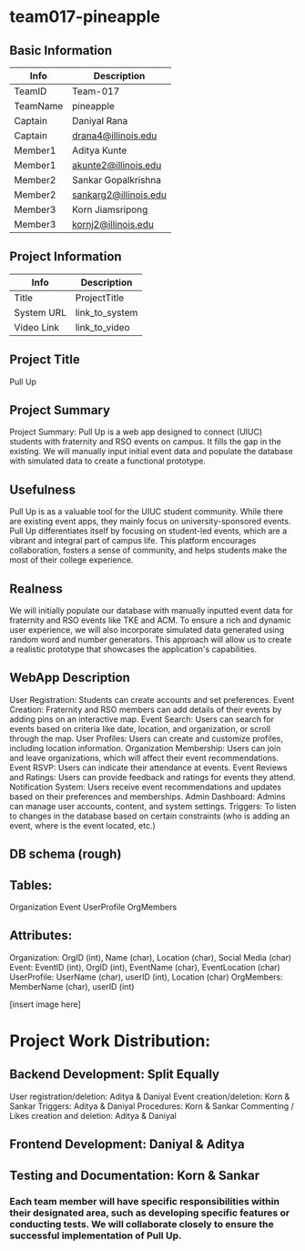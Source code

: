 # team017-pineapple

## Basic Information

|   Info      |        Description     |
| ----------- | ---------------------- |
| TeamID      |        Team-017        |
| TeamName    |         pineapple      |
| Captain     |       Daniyal Rana     |
| Captain     |  drana4@illinois.edu   |
| Member1     |        Aditya Kunte    |
| Member1     |   akunte2@illinois.edu |
| Member2     |   Sankar Gopalkrishna  |
| Member2     |  sankarg2@illinois.edu |
| Member3     |    Korn Jiamsripong    |
| Member3     |    kornj2@illinois.edu |

## Project Information

|   Info      |        Description     |
| ----------- | ---------------------- |
|  Title      |       ProjectTitle     |
| System URL  |      link_to_system    |
| Video Link  |      link_to_video     |


## Project Title
Pull Up

## Project Summary

Project Summary: Pull Up is a web app designed to connect (UIUC) students with fraternity and RSO  events on campus. It fills the gap in the existing. We will manually input initial event data and populate the database with simulated data to create a functional prototype.


## Usefulness

Pull Up is as a valuable tool for the UIUC student community. While there are existing event apps, they mainly focus on university-sponsored events. Pull Up differentiates itself by focusing on student-led events, which are a vibrant and integral part of campus life. This platform encourages collaboration, fosters a sense of community, and helps students make the most of their college experience.

## Realness 

We will initially populate our database with manually inputted event data for fraternity and RSO events like TKE and ACM. To ensure a rich and dynamic user experience, we will also incorporate simulated data generated using random word and number generators. This approach will allow us to create a realistic prototype that showcases the application's capabilities.

## WebApp Description


User Registration: Students can create accounts and set preferences.
Event Creation: Fraternity and RSO members can add details of their events by adding pins on an interactive map.
Event Search: Users can search for events based on criteria like date, location, and organization, or scroll through the map.
User Profiles: Users can create and customize profiles, including location information.
Organization Membership: Users can join and leave organizations, which will affect their event recommendations.
Event RSVP: Users can indicate their attendance at events.
Event Reviews and Ratings: Users can provide feedback and ratings for events they attend.
Notification System: Users receive event recommendations and updates based on their preferences and memberships.
Admin Dashboard: Admins can manage user accounts, content, and system settings.
Triggers: To listen to changes in the database based on certain constraints (who is adding an event, where is the event located, etc.)


## DB schema (rough)

## Tables: 
  Organization
  Event 
  UserProfile
  OrgMembers
  
## Attributes:
 Organization: OrgID (int), Name (char), Location (char), Social Media (char)
 Event: EventID (int), OrgID (int), EventName (char), EventLocation (char)  
 UserProfile: UserName (char), userID (int), Location (char)
 OrgMembers: MemberName (char), userID (int)

[insert image here]

# Project Work Distribution:

## Backend Development: Split Equally
  User registration/deletion: Aditya & Daniyal
  Event creation/deletion: Korn & Sankar
  Triggers: Aditya & Daniyal
  Procedures: Korn & Sankar
  Commenting / Likes creation and deletion: Aditya & Daniyal


## Frontend Development: Daniyal & Aditya

## Testing and Documentation: Korn & Sankar

### Each team member will have specific responsibilities within their designated area, such as developing specific features or conducting tests. We will collaborate closely to ensure the successful implementation of Pull Up.








